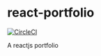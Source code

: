 # react-portfolio

[![CircleCI](https://circleci.com/gh/cmok4290/react-portfolio.svg?style=shield)](https://circleci.com/gh/cmok4290/react-portfolio)

A reactjs portfolio
